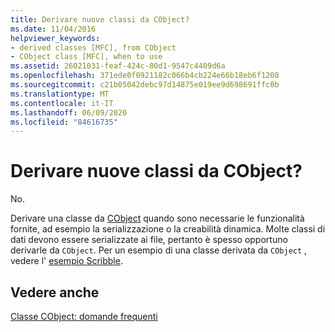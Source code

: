 ```yaml
---
title: Derivare nuove classi da CObject?
ms.date: 11/04/2016
helpviewer_keywords:
- derived classes [MFC], from CObject
- CObject class [MFC], when to use
ms.assetid: 26021031-feaf-424c-80d1-9547c4409d6a
ms.openlocfilehash: 371ede0f0921182c066b4cb224e66b18eb6f1208
ms.sourcegitcommit: c21b05042debc97d14875e019ee9d698691ffc0b
ms.translationtype: MT
ms.contentlocale: it-IT
ms.lasthandoff: 06/09/2020
ms.locfileid: "84616735"
---
```

# <a name="do-i-have-to-derive-new-classes-from-cobject"></a>Derivare nuove classi da CObject?

No.

Derivare una classe da [CObject](reference/cobject-class.md) quando sono necessarie le funzionalità fornite, ad esempio la serializzazione o la creabilità dinamica. Molte classi di dati devono essere serializzate ai file, pertanto è spesso opportuno derivarle da `CObject`. Per un esempio di una classe derivata da `CObject` , vedere l' [esempio Scribble](../overview/visual-cpp-samples.md).

## <a name="see-also"></a>Vedere anche

[Classe CObject: domande frequenti](cobject-class-frequently-asked-questions.md)
